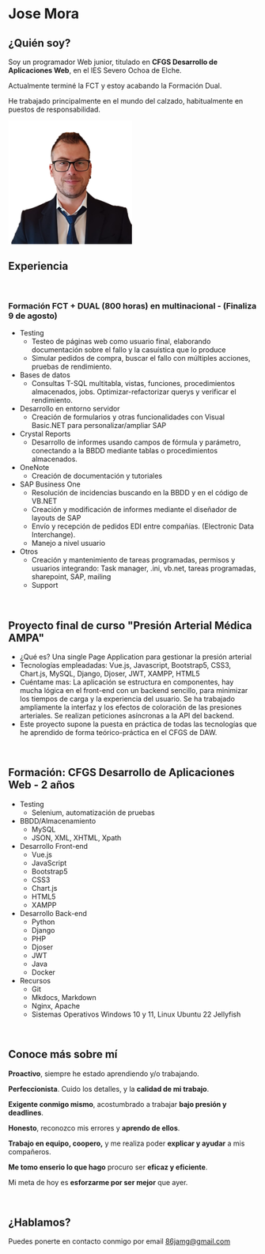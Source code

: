 # Jose Mora

## ¿Quién soy?

Soy un programador Web junior, titulado en **CFGS Desarrollo de Aplicaciones Web**, en el IES Severo Ochoa de Elche. 

Actualmente terminé la FCT y estoy acabando la Formación Dual.

He trabajado principalmente en el mundo del calzado, habitualmente en puestos de responsabilidad.

<img src="a.png" alt="mi_foto" width="250"/>

<br/>

## Experiencia

<br/>

### Formación FCT + DUAL (800 horas) en multinacional - (Finaliza 9 de agosto)
* Testing
	* Testeo de páginas web como usuario final, elaborando documentación sobre el fallo y la casuística que lo produce
	* Simular pedidos de compra, buscar el fallo con múltiples acciones, pruebas de rendimiento.
* Bases de datos
	* Consultas T-SQL multitabla, vistas, funciones, procedimientos almacenados, jobs. Optimizar-refactorizar querys y verificar el rendimiento.
* Desarrollo en entorno servidor
	* Creación de formularios y otras funcionalidades con Visual Basic.NET para personalizar/ampliar SAP
* Crystal Reports
 	* Desarrollo de informes usando campos de fórmula y parámetro, conectando a la BBDD mediante tablas o procedimientos almacenados.
* OneNote
	* Creación de documentación y tutoriales
* SAP Business One
	* Resolución de incidencias buscando en la BBDD y en el código de VB.NET
	* Creación y modificación de informes mediante el diseñador de layouts de SAP
	* Envío y recepción de pedidos EDI entre compañías. (Electronic Data Interchange).
	* Manejo a nivel usuario
* Otros
	* Creación y mantenimiento de tareas programadas, permisos y usuarios integrando: Task manager, .ini, vb.net, tareas programadas, sharepoint, SAP, mailing
	* Support

<br/>

## Proyecto final de curso "Presión Arterial Médica AMPA"
* ¿Qué es? Una single Page Application para gestionar la presión arterial
* Tecnologías empleadadas: Vue.js, Javascript, Bootstrap5, CSS3, Chart.js, MySQL, Django, Djoser, JWT, XAMPP, HTML5
* Cuéntame mas: La aplicación se estructura en componentes, hay mucha lógica en el front-end con un backend sencillo, para minimizar los tiempos de carga y la experiencia del usuario. Se ha trabajado ampliamente la interfaz y los efectos de coloración de las presiones arteriales. Se realizan peticiones asíncronas a la API del backend.
* Este proyecto supone la puesta en práctica de todas las tecnologías que he aprendido de forma teórico-práctica en el CFGS de DAW.

<br/>

## Formación: CFGS Desarrollo de Aplicaciones Web - 2 años
* Testing
	* Selenium, automatización de pruebas
* BBDD/Almacenamiento
	* MySQL
	* JSON, XML, XHTML, Xpath
* Desarrollo Front-end
	* Vue.js
	* JavaScript
	* Bootstrap5
	* CSS3
	* Chart.js
	* HTML5
	* XAMPP
* Desarrollo Back-end
	* Python
	* Django
	* PHP
	* Djoser
	* JWT
	* Java
	* Docker
* Recursos
	* Git
	* Mkdocs, Markdown
	* Nginx, Apache
	* Sistemas Operativos Windows 10 y 11, Linux Ubuntu 22 Jellyfish

<br/>

## Conoce más sobre mí

**Proactivo**, siempre he estado aprendiendo y/o trabajando.

**Perfeccionista**. Cuido los detalles, y la **calidad de mi trabajo**.

**Exigente conmigo mismo**, acostumbrado a trabajar **bajo presión y deadlines**.

**Honesto**, reconozco mis errores y **aprendo de ellos**. 

**Trabajo en equipo, coopero,** y me realiza poder **explicar y ayudar** a mis compañeros.

**Me tomo enserio lo que hago** procuro ser **eficaz y eficiente**.

Mi meta de hoy es **esforzarme por ser mejor** que ayer.

<br/>

## ¿Hablamos?

Puedes ponerte en contacto conmigo por email [86jamg@gmail.com](mailto:86jamg@gmail.com)
